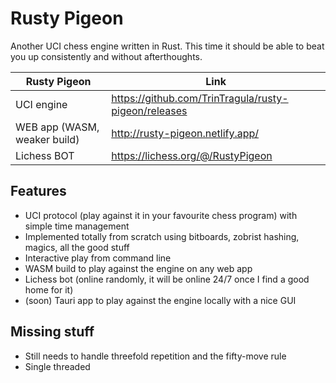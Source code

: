# Rusty Pigeon

Another UCI chess engine written in Rust. This time it should be able to beat you up consistently and without afterthoughts.

| Rusty Pigeon                  | Link          |
| -------------                 | ------------- |
| UCI engine                    | https://github.com/TrinTragula/rusty-pigeon/releases  |
| WEB app (WASM, weaker build)  | http://rusty-pigeon.netlify.app/  |
| Lichess BOT                   | https://lichess.org/@/RustyPigeon  |

## Features

- UCI protocol (play against it in your favourite chess program) with simple time management
- Implemented totally from scratch using bitboards, zobrist hashing, magics, all the good stuff
- Interactive play from command line
- WASM build to play against the engine on any web app
- Lichess bot (online randomly, it will be online 24/7 once I find a good home for it)
- (soon) Tauri app to play against the engine locally with a nice GUI

## Missing stuff

- Still needs to handle threefold repetition and the fifty-move rule
- Single threaded
